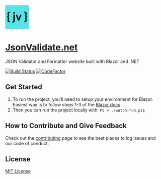 <img src="src/JsonValidate/wwwroot/images/logo.png" alt="jsonvalidate.net logo" height="75" />

[JsonValidate.net](https://www.jsonvalidate.net)
============

JSON Validator and Formatter website built with Blazor and .NET

[![Build Status](https://dev.azure.com/marcusturewicz/jsonvalidate.net/_apis/build/status/marcusturewicz.jsonvalidate.net?branchName=master)](https://dev.azure.com/marcusturewicz/jsonvalidate.net/_build/latest?definitionId=3&branchName=master)
[![CodeFactor](https://www.codefactor.io/repository/github/marcusturewicz/jsonvalidate.net/badge)](https://www.codefactor.io/repository/github/marcusturewicz/jsonvalidate.net)

## Get Started

1. To run the project, you'll need to setup your environment for Blazor. Easiest way is to follow steps 1-3 of the [Blazor docs](https://docs.microsoft.com/en-gb/aspnet/core/blazor/get-started?view=aspnetcore-3.0).
2. Then you can run the project locally with:
`PS > ./watch-run.ps1`

## How to Contribute and Give Feedback

Check out the [contributing](CONTRIBUTING.md) page to see the best places to log issues and our code of conduct.

## License

[MIT License](LICENSE)
